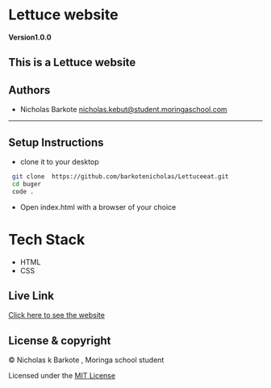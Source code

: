 # Lettuce website

**Version1.0.0**

This is a Lettuce website
---
## Authors
- Nicholas Barkote <nicholas.kebut@student.moringaschool.com>
---

## Setup Instructions

* clone it to your desktop 
```bash
 git clone  https://github.com/barkotenicholas/Lettuceeat.git
 cd buger
 code .
  ```
* Open index.html with a browser of your choice
 
# Tech Stack
- HTML
- CSS
 ## Live Link


[Click here to see the website]()


## License & copyright

© Nicholas k Barkote , Moringa school student

Licensed under the [MIT License](LICENSE)